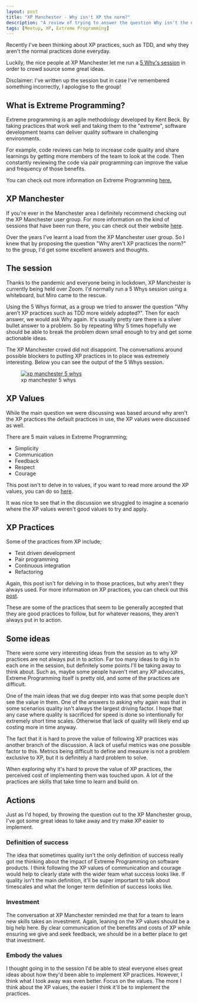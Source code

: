 ```yaml
---
layout: post
title: "XP Manchester - Why isn't XP the norm?"
description: "A review of trying to answer the question Why isn't the norm? at XP Manchester"
tags: [Meetup, XP, Extreme Programming]
---
```


Recently I've been thinking about XP practices, such as TDD, and why they aren't the normal practices done everyday.

Luckily, the nice people at XP Manchester let me run a [5 Why's session](https://martint86.github.io/five-whys/) in order to crowd source some great ideas.

Disclaimer: I've written up the session but in case I've remembered something incorrectly, I apologise to the group!

## What is Extreme Programming?

Extreme programming is an agile methodology developed by Kent Beck. By taking practices that work well and taking them to the "extreme", software development teams can deliver quality software in challenging environments.

For example, code reviews can help to increase code quality and share learnings by getting more members of the team to look at the code. Then constantly reviewing the code via pair programming can improve the value and frequency of those benefits.

You can check out more information on Extreme Programming [here.](http://www.extremeprogramming.org/)

## XP Manchester

If you're ever in the Manchester area I definitely recommend checking out the XP Manchester user group. For more information on the kind of sessions that have been run there, you can check out their website [here](https://xpmanchester.wordpress.com/).

Over the years I've learnt a load from the XP Manchester user group. So I knew that by proposing the question "Why aren't XP practices the norm?" to the group, I'd get some excellent answers and thoughts.

## The session

Thanks to the pandemic and everyone being in lockdown, XP Manchester is currently being held over Zoom. I'd normally run a 5 Whys session using a whiteboard, but Miro came to the rescue.

Using the 5 Whys format, as a group we tried to answer the question "Why aren’t XP practices such as TDD more widely adopted?". Then for each answer, we would ask Why again. It's usually pretty rare there is a silver bullet answer to a problem. So by repeating Why 5 times hopefully we should be able to break the problem down small enough to try and get some actionable ideas.

The XP Manchester crowd did not disappoint. The conversations around possible blockers to putting XP practices in to place was extremely interesting. Below you can see the output of the 5 Whys session.

<div class="center">
<figure>
	<a href="{{ site.url }}/images/xp-why-not.jpg"><img src="{{ site.url }}/images/xp-why-not.jpg" alt="xp manchester 5 whys"></a>
	<figcaption>xp manchester 5 whys</figcaption>
</figure>
</div>

## XP Values

While the main question we were discussing was based around why aren't the XP practices the default practices in use, the XP values were discussed as well.

There are 5 main values in Extreme Programming;

* Simplicity
* Communication
* Feedback
* Respect
* Courage

This post isn't to delve in to values, if you want to read more around the XP values, you can do so [here](http://www.extremeprogramming.org/values.html).

It was nice to see that in the discussion we struggled to imagine a scenario where the XP values weren't good values to try and apply.

## XP Practices

Some of the practices from XP include;

* Test driven development
* Pair programming
* Continuous integration
* Refactoring

Again, this post isn't for delving in to those practices, but why aren't they always used. For more information on XP practices, you can check out this [post](https://ronjeffries.com/xprog/what-is-extreme-programming/).

These are some of the practices that seem to be generally accepted that they are good practices to follow, but for whatever reasons, they aren't always put in to action. 

## Some ideas

There were some very interesting ideas from the session as to why XP practices are not always put in to action. Far too many ideas to dig in to each one in the session, but definitely some points I'll be taking away to think about. Such as, maybe some people haven't met any XP advocates, Extreme Programming itself is pretty old, and some of the practices are difficult.

One of the main ideas that we dug deeper into was that some people don't see the value in them. One of the answers to asking why again was that in some scenarios quality isn't always the largest driving factor. I hope that any case where quality is sacrificed for speed is done so intentionally for extremely short time scales. Otherwise that lack of quality will likely end up costing more in time anyway.

The fact that it is hard to prove the value of following XP practices was another branch of the discussion. A lack of useful metrics was one possible factor to this. Metrics being difficult to define and measure is not a problem exclusive to XP, but it is definitely a hard problem to solve. 

When exploring why it's hard to prove the value of XP practices, the perceived cost of implementing them was touched upon. A lot of the practices are skills that take time to learn and build on. 

## Actions

Just as I'd hoped, by throwing the question out to the XP Manchester group, I've got some great ideas to take away and try make XP easier to implement.

### Definition of success 

The idea that sometimes quality isn't the only definition of success really got me thinking about the impact of Extreme Programming on software products. I think following the XP values of communication and courage would help to clearly state with the wider team what success looks like. If quality isn't the main definition, it'll be super important to talk about timescales and what the longer term definition of success looks like.

### Investment

The conversation at XP Manchester reminded me that for a team to learn new skills takes an investment. Again, leaning on the XP values should be a big help here. By clear communication of the benefits and costs of XP while ensuring we give and seek feedback, we should be in a better place to get that investment.

### Embody the values

I thought going in to the session I'd be able to steal everyone elses great ideas about how they'd been able to implement XP practices. However, I think what I took away was even better. Focus on the values. The more I think about the XP values, the easier I think it'll be to implement the practices.